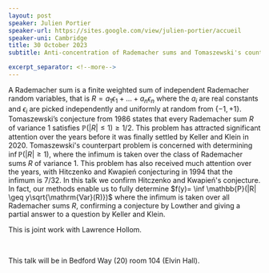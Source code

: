```yaml
---
layout: post
speaker: Julien Portier
speaker-url: https://sites.google.com/view/julien-portier/accueil
speaker-uni: Cambridge
title: 30 October 2023
subtitle: Anti-concentration of Rademacher sums and Tomaszewski's counterpart problem

excerpt_separator: <!--more-->
---
```

A Rademacher sum is a finite weighted sum of independent Rademacher random variables, that is $R=a_1\epsilon_1+\dots+a_n\epsilon_n$ 
where the $a_i$ are real constants and $\epsilon_i$ are picked independently and uniformly at random from $\{-1,+1\}$. 
Tomaszewski’s conjecture from 1986 states that every Rademacher sum $R$ of variance 1 satisfies $\mathbb{P}(|R| \leq 1) \geq 1/2$. This problem has attracted significant attention over the years before it was finally settled by Keller and Klein in 2020. 
Tomaszewski's counterpart problem is concerned with determining $\inf \mathbb{P}(|R| \geq 1)$, where the infimum is taken over the class of Rademacher sums $R$ of variance 1. This problem has also received much attention over the years, with Hitczenko and Kwapień conjecturing in 1994 that the infimum is $7/32$. In this talk we confirm Hitczenko and Kwapień's conjecture. In fact, our methods enable us to fully determine $f(y)= \inf \mathbb{P}(|R| \geq y\sqrt{\mathrm{Var}(R)})$ where the infimum is taken over all Rademacher sums $R$, confirming a conjecture by Lowther and giving a partial answer to a question by Keller and Klein. 

This is joint work with Lawrence Hollom.

<br>

This talk will be in Bedford Way (20) room 104 (Elvin Hall).



<!--more-->
